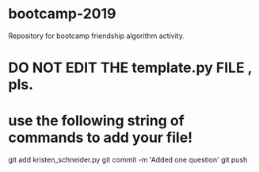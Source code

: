 # bootcamp-2019
Repository for bootcamp friendship algorithm activity.

# DO NOT EDIT THE template.py FILE , pls. 

# use the following string of commands to add your file!
git add kristen_schneider.py
git commit -m 'Added one question'
git push
